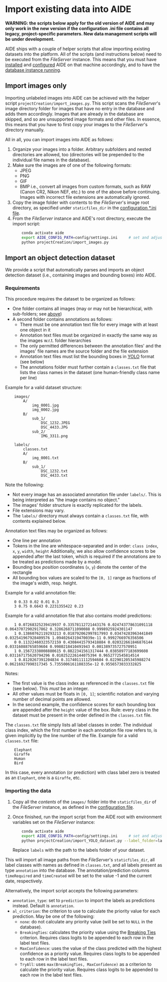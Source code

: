 # Import existing data into AIDE

**WARNING: the scripts below apply for the old version of AIDE and may only work in the new version if the configuration .ini file contains all legacy, project-specific parameters. New data management scripts will be under development.**


AIDE ships with a couple of helper scripts that allow importing existing datasets into the platform. All of the scripts (and instructions below) need to be executed from the _FileServer_ instance. This means that you must have [installed](install.md) and [configured](configure_settings.md) AIDE on that machine accordingly, and to have the [database instance running](setup_db.md).


## Import images only

Importing unlabeled images into AIDE can be achieved with the helper script `projectCreation/import_images.py`.
This script scans the _FileServer_'s image directory folder for images that have no entry in the database and adds them accordingly. Images that are already in the database are skipped, and so are unsupported image formats and other files.
In essence, this means that you have to first copy your images to the _FileServer_'s directory manually.

All in all, you can import images into AIDE as follows:
1. Organize your images into a folder. Arbitrary subfolders and nested directories are allowed, too (directories will be prepended to the individual file names in the database).
2. Make sure the images are of one of the following formats:
    * JPEG
    * PNG
    * GIF
    * BMP
    i.e., convert all images from custom formats, such as RAW (Canon CR2, Nikon NEF, etc.) to one of the above before continuing. Images with incorrect file extensions are automatically ignored.
3. Copy the image folder with contents to the _FileServer_'s image root directory, as specified under `staticfiles_dir` in the [configuration *.ini file](configure_settings.md).
4. From the _FileServer_ instance and AIDE's root directory, execute the import script:
    ```bash
        conda activate aide
        export AIDE_CONFIG_PATH=config/settings.ini     # set and adjust environment variable if not already done
        python projectCreation/import_images.py
    ```


## Import an object detection dataset

We provide a script that automatically parses and imports an object detection dataset (i.e., containing images and bounding boxes) into AIDE.

### Requirements
This procedure requires the dataset to be organized as follows:

* One folder contains all images (may or may not be hierarchical, with sub-folders; see [above](#import-images-only))
* A second folder contains annotations as follows:
    - There must be one annotation text file for every image with at least one object in it
    - Annotation text files must be organized in exactly the same way as the images w.r.t. folder hierarchies
    - The only permitted differences between the annotation files' and the images' file names are the source folder and the file extension
    - Annotation text files must list the bounding boxes in [YOLO](https://www.cv-foundation.org/openaccess/content_cvpr_2016/papers/Redmon_You_Only_Look_CVPR_2016_paper.pdf) format (see below)
    - The annotations folder must further contain a `classes.txt` file that lists the class names in the dataset (one human-friendly class name per line)


Example for a valid dataset structure:
```
    images/
        A/
            img_0001.jpg
            img_0002.jpg
        B/
            sub_1/
                DSC_1232.JPEG
                DSC_4433.JPG
            sub_2/
                IMG_3311.png

    labels/
        classes.txt
        A/
            img_0001.txt
        B/
            sub_1/
                DSC_1232.txt
                DSC_4433.txt
```

Note the following:
* Not every image has an associated annotation file under `labels/`. This is being interpreted as "the image contains no object."
* The images' folder structure is exactly replicated for the labels.
* File extensions may vary.
* The `labels/` directory must always contain a `classes.txt` file, with contents explained below.


Annotation text files may be organized as follows:
* One line per annotation
* Tokens in the line are whitespace-separated and in order: `class index`, `x`, `y`, `width`, `height`
  Additionally, we also allow confidence scores to be appended after the last token, which is required if the annotations are to be treated as predictions made by a model.
* Bounding box _position_ coordinates (`x`, `y`) denote the center of the rectangle
* All bounding box values are scaled to the `[0, 1]` range as fractions of the image's width, resp. height.

Example for a valid annotation file:
```
    0 0.33 0.02 0.01 0.3
    3 0.75 0.6643 0.2231355422 0.23
```

Example for a valid annotation file that also contains model predictions:
```
    1 0.07268325239419937 0.33578112721443176 0.024743778631091118 0.06437072902917862 0.3286268711090088 0.9998925924301147
    1 0.13860762119293213 0.018792062997817993 0.03474283963441849 0.032541967928409576 1.0940264319470039e-11 0.9992766976356506
    0 0.11322460323572159 0.43084415793418884 0.020322661846876144 0.03316088765859604 0.9980218410491943 0.001389735727570951
    1 0.15672338008880615 0.8822341561317444 0.03858977183699608 0.031167175620794296 0.010252226144075394 0.9652772545814514
    1 0.8120267391204834 0.31740111112594604 0.022901205345988274 0.06216927990317345 5.7355006161108335e-12 0.9556573033332825
```

Notes:
* The first value is the class index as referenced in the `classes.txt` file (see below). This _must_ be an integer.
* All other values must be floats in `[0, 1]`; scientific notation and varying number of decimal points are allowed.
* In the second example, the confidence scores for each bounding box are appended after the `height` value of the box. Rule: every class in the dataset must be present in the order defined in the `classes.txt` file.


The `classes.txt` file simply lists all label classes in order. The individual class index, which the first number in each annotation file row refers to, is given implicitly by the line number of the file.
Example for a valid `classes.txt` file:
```
    Elephant
    Giraffe
    Human
    Bird
```
In this case, every annotation (or prediction) with class label zero is treated as an `Elephant`, one is a `Giraffe`, etc.



### Importing the data

1. Copy all the _contents_ of the `images/` folder into the `staticfiles_dir` of the _FileServer_ instance, as defined in the [configuration file](configure_settings.md).

2. Once finished, run the import script from the AIDE root with environment variables set on the _FileServer_ instance:
    ```bash
        conda activate aide
        export AIDE_CONFIG_PATH=config/settings.ini     # set and adjust environment variable if not already done
        python projectCreation/import_YOLO_dataset.py --label_folder=labels
    ```
    Replace `labels` with the path to the labels folder of your dataset.

This will import all image paths from the _FileServer_'s `staticfiles_dir`, all label classes with names as defined in `classes.txt`, and all labels present as type `annotation` into the database. The annotation/prediction columns `timeRequired` and `timeCreated` will be set to the value -1 and the current date, respectively.

Alternatively, the import script accepts the following parameters:
* `annotation_type`: set to `prediction` to import the labels as predictions instead. Default is `annotation`.
* `al_criterion`: the criterion to use to calculate the priority value for each prediction. May be one of the following:
    - `none`: do not calculate any priority value (will be set to `NULL` in the database).
    - `BreakingTies`: calculates the priority value using the [Breaking Ties](http://www.jmlr.org/papers/volume6/luo05a/luo05a.pdf) criterion. Requires class logits to be appended to each row in the label text files.
    - `MaxConfidence`: uses the value of the class predicted with the highest confidence as a priority value. Requires class logits to be appended to each row in the label text files.
    - `TryAll`: uses `max(BreakingTies, MaxConfidence)` as a criterion to calculate the priority value. Requires class logits to be appended to each row in the label text files.